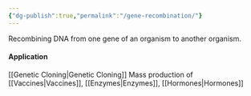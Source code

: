 ```yaml
---
{"dg-publish":true,"permalink":"/gene-recombination/"}
---
```


Recombining DNA from one gene of an organism to another organism.
#### Application
[[Genetic Cloning\|Genetic Cloning]]
Mass production of [[Vaccines\|Vaccines]], [[Enzymes\|Enzymes]], [[Hormones\|Hormones]]